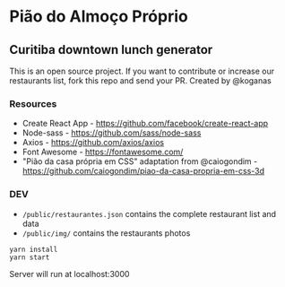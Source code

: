# Pião do Almoço Próprio
## Curitiba downtown lunch generator
This is an open source project. If you want to contribute or increase our restaurants list, fork this repo and send your PR. Created by @koganas

### Resources
- Create React App - https://github.com/facebook/create-react-app
- Node-sass - https://github.com/sass/node-sass
- Axios - https://github.com/axios/axios
- Font Awesome - https://fontawesome.com/
- "Pião da casa própria em CSS" adaptation from @caiogondim - https://github.com/caiogondim/piao-da-casa-propria-em-css-3d

### DEV
- `/public/restaurantes.json` contains the complete restaurant list and data
- `/public/img/` contains the restaurants photos

```
yarn install
yarn start
```
Server will run at localhost:3000
